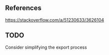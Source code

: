 ## References
https://stackoverflow.com/a/51230633/3626104

## TODO
Consider simplifying the export process
